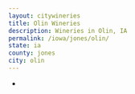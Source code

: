 ```yaml
---
layout: citywineries
title: Olin Wineries
description: Wineries in Olin, IA
permalink: /iowa/jones/olin/
state: ia
county: jones
city: olin
---
```

-
